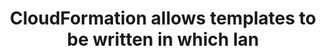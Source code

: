 ---
layout: answer
title: "CloudFormation allows templates to be written in which lan"
blurb: "CloudFormation templates can be written in JSON or YAML. YAML is an increasingly popular markup language used for managing and configuring architectures"
quid: 214
---